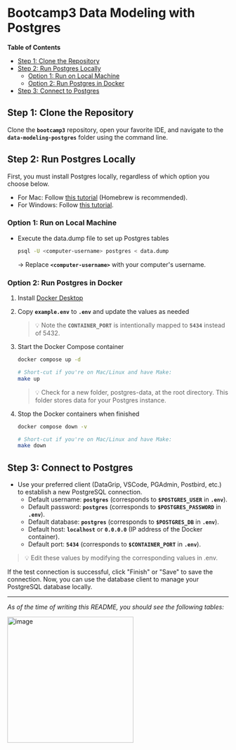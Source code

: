 # ****Bootcamp3 Data Modeling with Postgres****

**Table of Contents**

- [Step 1: Clone the Repository](#step-1-clone-the-repository)
- [Step 2: Run Postgres Locally](#step-2-run-postgres-locally)
  - [Option 1: Run on Local Machine](#option-1-run-on-local-machine)
  - [Option 2: Run Postgres in Docker](#option-2-run-postgres-in-docker)
- [Step 3: Connect to Postgres](#step-3-connect-to-postgres)


## **Step 1: Clone the Repository**

Clone the **`bootcamp3`** repository, open your favorite IDE, and navigate to the **`data-modeling-postgres`** folder using the command line.

## **Step 2: Run Postgres Locally**

First, you must install Postgres locally, regardless of which option you choose below.
- For Mac: Follow [this tutorial](https://daily-dev-tips.com/posts/installing-postgresql-on-a-mac-with-homebrew/) (Homebrew is recommended).
- For Windows: Follow [this tutorial](https://www.sqlshack.com/how-to-install-postgresql-on-windows/).

### **Option 1: Run on Local Machine**

- Execute the data.dump file to set up Postgres tables
    
    ```bash
    psql -U <computer-username> postgres < data.dump
    ```
    
    → Replace **`<computer-username>`** with your computer's username.
    

### **Option 2: Run Postgres in Docker**

1. Install [Docker Desktop](https://www.docker.com/products/docker-desktop/)
2. Copy **`example.env`** to **`.env`** and update the values as needed
    
    > 💡 Note the **`CONTAINER_PORT`** is intentionally mapped to **`5434`** instead of 5432.
    > 
3. Start the Docker Compose container
    
    ```bash
    docker compose up -d
    
    # Short-cut if you're on Mac/Linux and have Make:
    make up
    ```
    
    > 💡 Check for a new folder, postgres-data, at the root directory. This folder stores data for your Postgres instance.
    > 
4. Stop the Docker containers when finished
    
    ```bash
    docker compose down -v
    
    # Short-cut if you're on Mac/Linux and have Make:
    make down
    ```
    

## **Step 3: Connect to Postgres**

- Use your preferred client (DataGrip, VSCode, PGAdmin, Postbird, etc.) to establish a new PostgreSQL connection.
    - Default username: **`postgres`** (corresponds to **`$POSTGRES_USER`** in **`.env`**).
    - Default password: **`postgres`** (corresponds to **`$POSTGRES_PASSWORD`** in **`.env`**).
    - Default database: **`postgres`** (corresponds to **`$POSTGRES_DB`** in **`.env`**).
    - Default host: **`localhost`** or **`0.0.0.0`** (IP address of the Docker container).
    - Default port: **`5434`** (corresponds to **`$CONTAINER_PORT`** in **`.env`**).

> 💡 Edit these values by modifying the corresponding values in .env.
> 

If the test connection is successful, click "Finish" or "Save" to save the connection. Now, you can use the database client to manage your PostgreSQL database locally.

--------------------

_As of the time of writing this README, you should see the following tables:_

<img width="287" alt="image" src="https://github.com/DataEngineer-io/bootcamp3/assets/108765043/ce61de9c-a2f9-4c30-af58-c3d38836f172">
